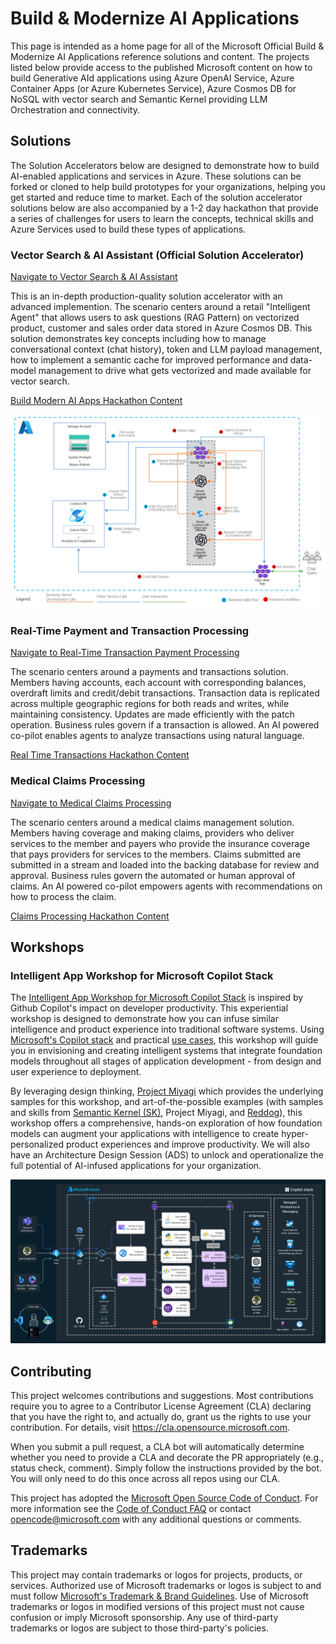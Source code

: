 # Build & Modernize AI Applications

This page is intended as a home page for all of the Microsoft Official Build & Modernize AI Applications reference solutions and content. The projects listed below provide access to the published Microsoft content on how to build Generative AId applications using Azure OpenAI Service, Azure Container Apps (or Azure Kubernetes Service), Azure Cosmos DB for NoSQL with vector search and Semantic Kernel providing LLM Orchestration and connectivity.

## Solutions

The Solution Accelerators below are designed to demonstrate how to build AI-enabled applications and services in Azure. These solutions can be forked or cloned to help build prototypes for your organizations, helping you get started and reduce time to market. Each of the solution accelerator solutions below are also accompanied by a 1-2 day hackathon that provide a series of challenges for users to learn the concepts, technical skills and Azure Services used to build these types of applications.

### Vector Search & AI Assistant (Official Solution Accelerator)

[Navigate to Vector Search & AI Assistant](https://github.com/Azure/Vector-Search-AI-Assistant)

This is an in-depth production-quality solution accelerator with an advanced implemention. The scenario centers around a retail "Intelligent Agent" that allows users to ask questions (RAG Pattern) on vectorized product, customer and sales order data stored in Azure Cosmos DB. This solution demonstrates key concepts including how to manage conversational context (chat history), token and LLM payload management, how to implement a semantic cache for improved performance and data-model management to drive what gets vectorized and made available for vector search.

[Build Modern AI Apps Hackathon Content](https://github.com/Azure/Build-Modern-AI-Apps-Hackathon)

![alt](architecture.png)


### Real-Time Payment and Transaction Processing

[Navigate to Real-Time Transaction Payment Processing](https://github.com/Azure/Real-time-Payment-Transaction-Processing-at-Scale)

The scenario centers around a payments and transactions solution. Members having accounts, each account with corresponding balances, overdraft limits and credit/debit transactions. Transaction data is replicated across multiple geographic regions for both reads and writes, while maintaining consistency. Updates are made efficiently with the patch operation. Business rules govern if a transaction is allowed. An AI powered co-pilot enables agents to analyze transactions using natural language.

[Real Time Transactions Hackathon Content](https://github.com/Azure/Real-Time-Transactions-Hackathon)

### Medical Claims Processing

[Navigate to Medical Claims Processing](https://github.com/Azure/Medical-Claims-Transaction-Processing-at-scale)

The scenario centers around a medical claims management solution. Members having coverage and making claims, providers who deliver services to the member and payers who provide the insurance coverage that pays providers for services to the members. Claims submitted are submitted in a stream and loaded into the backing database for review and approval. Business rules govern the automated or human approval of claims. An AI powered co-pilot empowers agents with recommendations on how to process the claim.

[Claims Processing Hackathon Content](https://github.com/Azure/Medical-Claims-Processing-Hackathon)

## Workshops

### Intelligent App Workshop for Microsoft Copilot Stack

The [Intelligent App Workshop for Microsoft Copilot Stack](https://copilotwksp.com/) is inspired by Github Copilot's impact on developer productivity. This experiential workshop is designed to demonstrate how you can infuse similar intelligence and product experience into traditional software systems. Using [Microsoft's Copilot stack](https://learn.microsoft.com/semantic-kernel/overview/#semantic-kernel-is-at-the-center-of-the-copilot-stack) and practical [use cases](https://copilotwksp.com/wksp/05-use-cases/#use-cases), this workshop will guide you in envisioning and creating intelligent systems that integrate foundation models throughout all stages of application development - from design and user experience to deployment.

By leveraging design thinking, [Project Miyagi](https://github.com/Azure-Samples/miyagi) which provides the underlying samples for this workshop, and art-of-the-possible examples (with samples and skills from [Semantic Kernel (SK)](https://github.com/microsoft/semantic-kernel), Project Miyagi, and [Reddog](https://github.com/Azure/reddog-solutions)), this workshop offers a comprehensive, hands-on exploration of how foundation models can augment your applications with intelligence to create hyper-personalized product experiences and improve productivity. We will also have an Architecture Design Session (ADS) to unlock and operationalize the full potential of AI-infused applications for your organization.

![alt](wip-azure.png)

## Contributing

This project welcomes contributions and suggestions.  Most contributions require you to agree to a
Contributor License Agreement (CLA) declaring that you have the right to, and actually do, grant us
the rights to use your contribution. For details, visit https://cla.opensource.microsoft.com.

When you submit a pull request, a CLA bot will automatically determine whether you need to provide
a CLA and decorate the PR appropriately (e.g., status check, comment). Simply follow the instructions
provided by the bot. You will only need to do this once across all repos using our CLA.

This project has adopted the [Microsoft Open Source Code of Conduct](https://opensource.microsoft.com/codeofconduct/).
For more information see the [Code of Conduct FAQ](https://opensource.microsoft.com/codeofconduct/faq/) or
contact [opencode@microsoft.com](mailto:opencode@microsoft.com) with any additional questions or comments.

## Trademarks

This project may contain trademarks or logos for projects, products, or services. Authorized use of Microsoft 
trademarks or logos is subject to and must follow 
[Microsoft's Trademark & Brand Guidelines](https://www.microsoft.com/en-us/legal/intellectualproperty/trademarks/usage/general).
Use of Microsoft trademarks or logos in modified versions of this project must not cause confusion or imply Microsoft sponsorship.
Any use of third-party trademarks or logos are subject to those third-party's policies.
